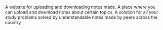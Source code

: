A website for uploading and downloading notes made. A place where you can upload and download notes about certain topics.
A solution for all your study problems solved by understandable notes made by peers across the country